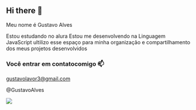 ## Hi there 👋

Meu nome é Gustavo Alves

Estou estudando no alura
Estou me desenvolvendo na Linguagem JavaScript
ultilizo esse espaço para minha organização e compartilhamento dos meus projetos desenvolvidos

### Você entrar em contatocomigo 📫

gustavolavor3@gmail.com

@GustavoAlves

![](https://media1.tenor.com/m/Tik2dCXLXuwAAAAC/g%C3%BCnayd%C4%B1n.gif)
